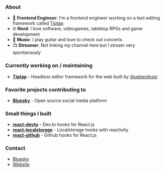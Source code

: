 ### About
- 🔨 **Frontend Engineer**: I'm a frontend engineer working on a text editing framework called [Tiptap](https://github.com/ueberdosis/tiptap)
- 🤓 **Nerd**: I love software, videogames, tabletop RPGs and game development
- 🎸 **Music**: I play guitar and love to check out concerts
- 📺 **Streamer**: Not linking my channel here but I stream very spontanously

### Currently working on / maintaining
* **[Tiptap](https://github.com/ueberdosis/tiptap)** - Headless editor framework for the web built by [@ueberdosis](https://github.com/ueberdosis)

### Favorite projects contributing to
* **[Bluesky](https://github.com/bluesky-social/social-app)** - Open source social media platform

### Small things I built
* **[react-devto](https://github.com/bdbch/react-devto)** - Dev.to hooks for React.js
* **[react-localstorage](https://github.com/bdbch/react-localstorage)** - Localstorage hooks with reactivity
* **[react-github](https://github.com/bdbch/react-github)** - Github hooks for React.js
  
### Contact

- [Bluesky](https://bsky.app/profile/bdbch.com)
- [Website](https://bdbch.com/)
